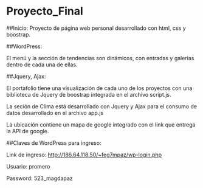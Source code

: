 # Proyecto_Final

##Inicio:
Proyecto de página web personal desarrollado con html, css y boostrap. 

##WordPress:

El menú y la sección de tendencias son dinámicos, con entradas y galerias dentro de cada una de ellas.

##Jquery, Ajax:

El portafolio tiene una visualización de cada uno de los proyectos con una biblioteca de Jquery de boostrap integrada en el
archivo script.js.

La seción de Clima está desarrollado con Jquery y Ajax para el consumo de datos desarrollado en el archivo app.js

La ubicación contiene un mapa de google integrado con el link que entrega la API de google.

##Claves de WordPress para ingreso:

Link de ingreso: http://186.64.118.50/~feg7mpaz/wp-login.php

Usuario: promero

Password: 523_magdapaz
